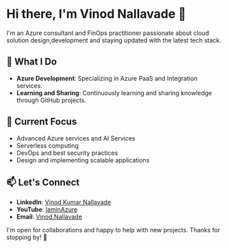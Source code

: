 # Hi there, I'm Vinod Nallavade 👋

I'm an Azure consultant and FinOps practitioner passionate about cloud solution design,development and staying updated with the latest tech stack.

## 🔭 What I Do

- **Azure Development**: Specializing in Azure PaaS and Integration services.
- **Learning and Sharing**: Continuously learning and sharing knowledge through GitHub projects.

## 🌱 Current Focus

- Advanced Azure services and AI Services
- Serverless computing
- DevOps and best security practices
- Design and implementing scalable applications

## 📫 Let's Connect

- **LinkedIn**: [Vinod Kumar Nallavade](https://www.linkedin.com/in/vinod-kumar-nallavade/)
- **YouTube**: [IaminAzure](https://www.youtube.com/@iaminazure)
- **Email**: [Vinod.Nallavade](Vinod.Nallavade@outlook.com)

I'm open for collaborations and happy to help with new projects. Thanks for stopping by! 🚀
